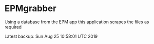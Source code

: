 # EPMgrabber
Using a database from the EPM app this application scrapes the files as required


Latest backup: Sun Aug 25 10:58:01 UTC 2019
